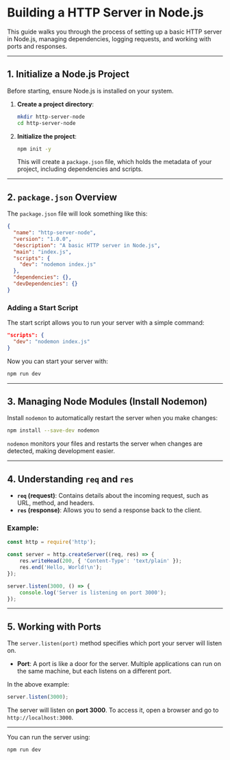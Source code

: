 # Building a HTTP Server in Node.js

This guide walks you through the process of setting up a basic HTTP server in Node.js, managing dependencies, logging requests, and working with ports and responses.

---

## 1. Initialize a Node.js Project

Before starting, ensure Node.js is installed on your system.

1. **Create a project directory**:
   ```bash
   mkdir http-server-node
   cd http-server-node
   ```

2. **Initialize the project**:
   ```bash
   npm init -y
   ```
   This will create a `package.json` file, which holds the metadata of your project, including dependencies and scripts.

---

## 2. `package.json` Overview

The `package.json` file will look something like this:
```json
{
  "name": "http-server-node",
  "version": "1.0.0",
  "description": "A basic HTTP server in Node.js",
  "main": "index.js",
  "scripts": {
    "dev": "nodemon index.js"
  },
  "dependencies": {},
  "devDependencies": {}
}
```

### Adding a Start Script

The start script allows you to run your server with a simple command:
```json
"scripts": {
  "dev": "nodemon index.js"
}
```

Now you can start your server with:
```bash
npm run dev
```

---

## 3. Managing Node Modules (Install Nodemon)

Install `nodemon` to automatically restart the server when you make changes:
```bash
npm install --save-dev nodemon
```
`nodemon` monitors your files and restarts the server when changes are detected, making development easier.

---

## 4. Understanding `req` and `res`

- **`req` (request)**: Contains details about the incoming request, such as URL, method, and headers.
- **`res` (response)**: Allows you to send a response back to the client.

### Example:
```js
const http = require('http');

const server = http.createServer((req, res) => {
    res.writeHead(200, { 'Content-Type': 'text/plain' });
    res.end('Hello, World!\n');
});

server.listen(3000, () => {
    console.log('Server is listening on port 3000');
});
```

---

## 5. Working with Ports

The `server.listen(port)` method specifies which port your server will listen on.

- **Port**: A port is like a door for the server. Multiple applications can run on the same machine, but each listens on a different port.

In the above example:
```js
server.listen(3000);
```
The server will listen on **port 3000**. To access it, open a browser and go to `http://localhost:3000`.

---

You can run the server using:
```bash
npm run dev
```